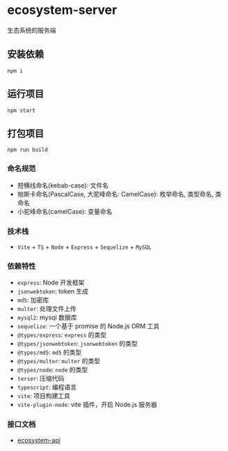 # ecosystem-server

生态系统的服务端

## 安装依赖

```Basic
npm i
```

## 运行项目

```Basic
npm start
```

## 打包项目

```Basic
npm run build
```

### 命名规范

- 短横线命名(kebab-case): 文件名
- 帕斯卡命名(PascalCase, 大驼峰命名: CamelCase): 枚举命名, 类型命名, 类命名
- 小驼峰命名(camelCase): 变量命名

### 技术栈

- `Vite` + `TS` + `Node` + `Express` + `Sequelize` + `MySQL`

### 依赖特性

- `express`: Node 开发框架
- `jsonwebtoken`: token 生成
- `md5`: 加密库
- `multer`: 处理文件上传
- `mysql2`: mysql 数据库
- `sequelize`: 一个基于 promise 的 Node.js ORM 工具
- `@types/express`: `express` 的类型
- `@types/jsonwebtoken`: `jsonwebtoken` 的类型
- `@types/md5`: `md5` 的类型
- `@types/multer`: `multer` 的类型
- `@types/node`: `node` 的类型
- `terser`: 压缩代码
- `typescript`: 编程语言
- `vite`: 项目构建工具
- `vite-plugin-node`: vite 插件，开启 Node.js 服务器

### 接口文档

- [ecosystem-api](https://www.showdoc.com.cn/2302761390308442/10396968490372348)
